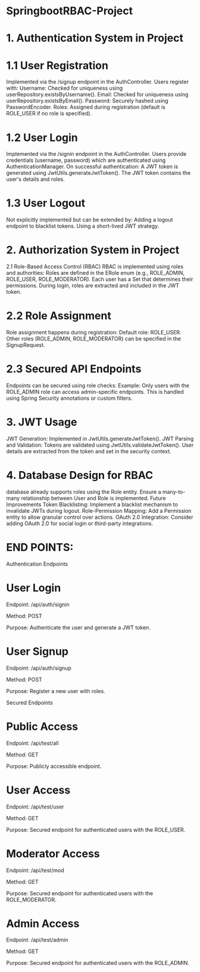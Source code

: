 # SpringbootRBAC-Project
# 1. Authentication System in  Project
# 1.1 User Registration
Implemented via the /signup endpoint in the AuthController.
Users register with:
Username: Checked for uniqueness using userRepository.existsByUsername().
Email: Checked for uniqueness using userRepository.existsByEmail().
Password: Securely hashed using PasswordEncoder.
Roles: Assigned during registration (default is ROLE_USER if no role is specified).
# 1.2 User Login
Implemented via the /signin endpoint in the AuthController.
Users provide credentials (username, password) which are authenticated using AuthenticationManager.
On successful authentication:
A JWT token is generated using JwtUtils.generateJwtToken().
The JWT token contains the user's details and roles.
 # 1.3 User Logout
Not explicitly implemented but can be extended by:
Adding a logout endpoint to blacklist tokens.
Using a short-lived JWT strategy.
# 2. Authorization System in  Project
2.1 Role-Based Access Control (RBAC)
RBAC is implemented using roles and authorities:
Roles are defined in the ERole enum (e.g., ROLE_ADMIN, ROLE_USER, ROLE_MODERATOR).
Each user has a Set<Role> that determines their permissions.
During login, roles are extracted and included in the JWT token.
# 2.2 Role Assignment
Role assignment happens during registration:
Default role: ROLE_USER.
Other roles (ROLE_ADMIN, ROLE_MODERATOR) can be specified in the SignupRequest.
# 2.3 Secured API Endpoints
Endpoints can be secured using role checks:
Example: Only users with the ROLE_ADMIN role can access admin-specific endpoints.
This is handled using Spring Security annotations or custom filters.
# 3. JWT Usage
JWT Generation: Implemented in JwtUtils.generateJwtToken().
JWT Parsing and Validation:
Tokens are validated using JwtUtils.validateJwtToken().
User details are extracted from the token and set in the security context.
# 4. Database Design for RBAC
 database already supports roles using the Role entity.
Ensure a many-to-many relationship between User and Role is implemented.
Future Improvements
Token Blacklisting:
Implement a blacklist mechanism to invalidate JWTs during logout.
Role-Permission Mapping:
Add a Permission entity to allow granular control over actions.
OAuth 2.0 Integration:
Consider adding OAuth 2.0 for social login or third-party integrations.
# END POINTS:
Authentication Endpoints
# User Login

Endpoint: /api/auth/signin

Method: POST

Purpose: Authenticate the user and generate a JWT token.
# User Signup
Endpoint: /api/auth/signup

Method: POST

Purpose: Register a new user with roles.

Secured Endpoints
# Public Access

Endpoint: /api/test/all

Method: GET

Purpose: Publicly accessible endpoint.
# User Access

Endpoint: /api/test/user

Method: GET

Purpose: Secured endpoint for authenticated users with the ROLE_USER.
# Moderator Access

Endpoint: /api/test/mod

Method: GET

Purpose: Secured endpoint for authenticated users with the ROLE_MODERATOR.
# Admin Access

Endpoint: /api/test/admin

Method: GET

Purpose: Secured endpoint for authenticated users with the ROLE_ADMIN.

